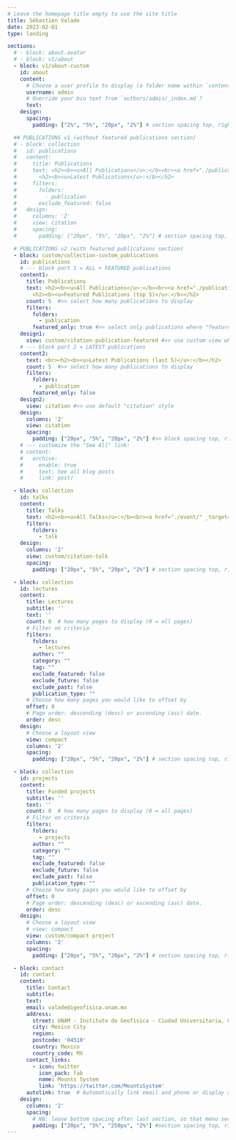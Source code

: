 ```yaml
---
# Leave the homepage title empty to use the site title
title: Sébastien Valade
date: 2023-02-01
type: landing

sections:
  # - block: about.avatar
  # - block: v1/about
  - block: v1/about-custom
    id: about
    content:
      # Choose a user profile to display (a folder name within `content/authors/`)
      username: admin
      # Override your bio text from `authors/admin/_index.md`?
      text:  
    design:
      spacing:
        padding: ["2%", "5%", "20px", "2%"] # section spacing top, right, bottom, left

  ## PUBLICATIONS v1 (without featured publications section)  
  # - block: collection
  #   id: publications
  #   content:
  #     title: Publications
  #     text: <h2><b><u>All Publications</u>:</b><br><a href="./publication/" _target="_blank">View / filter all 34 academic publications</a></h2><br>
  #       <h2><b><u>Latest Publications</u>:</b></h2>
  #     filters:
  #       folders:
  #         - publication
  #       exclude_featured: false
  #   design:
  #     columns: '2'
  #     view: citation
  #     spacing:
  #       padding: ["20px", "5%", "20px", "2%"] # section spacing top, right, bottom, left

  # PUBLICATIONS v2 (with featured publications section)  
  - block: custom/collection-custom_publications
    id: publications
    # --- block part 1 = ALL + FEATURED publications
    content1:
      title: Publications
      text: <h2><b><u>All Publications</u>:</b><br><a href="./publication/" _target="_blank">View / filter all 34 academic publications</a></h2><br>
        <h2><b><u>Featured Publications (top 5)</u>:</b></h2>
      count: 5  #>> select how many publications to display
      filters:
        folders:
          - publication
        featured_only: true #>> select only publications where "featured: true"
    design1:
      view: custom/citation-publication-featured #>> use custom view where icon is changed to star
    # --- block part 2 = LATEST publications
    content2:
      text: <br><h2><b><u>Latest Publications (last 5)</u>:</b></h2>
      count: 5  #>> select how many publications to display
      filters:
        folders:
          - publication
        featured_only: false
    design2:
      view: citation #>> use default "citation" style
    design:
      columns: '2'
      view: citation
      spacing:
        padding: ["20px", "5%", "20px", "2%"] #>> block spacing top, right, bottom, left
    # --- customize the "See All" link: 
    # content:
    #   archive:
    #     enable: true
    #     text: See all blog posts
    #     link: post/

  - block: collection
    id: talks
    content:
      title: Talks
      text: <h2><b><u>All Talks</u>:</b><br><a href="./event/" _target="_blank">View all talks/posters</a></h2><h2><b><u>Latest Talks</u>:</b></h2>
      filters:
        folders:
          - talk
    design:
      columns: '2'
      view: custom/citation-talk
      spacing:
        padding: ["20px", "5%", "20px", "2%"] # section spacing top, right, bottom, left

  - block: collection
    id: lectures
    content:
      title: Lectures
      subtitle: ''
      text: ''
      count: 0  # how many pages to display (0 = all pages)
      # Filter on criteria
      filters:
        folders:
          - lectures
        author: ""
        category: ""
        tag: ""
        exclude_featured: false
        exclude_future: false
        exclude_past: false
        publication_type: ""
      # Choose how many pages you would like to offset by
      offset: 0
      # Page order: descending (desc) or ascending (asc) date.
      order: desc
    design:
      # Choose a layout view
      view: compact
      columns: '2'
      spacing:
        padding: ["20px", "5%", "20px", "2%"] # section spacing top, right, bottom, left

  - block: collection
    id: projects
    content:
      title: Funded projects
      subtitle: ''
      text: ''
      count: 0  # how many pages to display (0 = all pages)
      # Filter on criteria
      filters:
        folders:
          - projects
        author: ""
        category: ""
        tag: ""
        exclude_featured: false
        exclude_future: false
        exclude_past: false
        publication_type: ""
      # Choose how many pages you would like to offset by
      offset: 0
      # Page order: descending (desc) or ascending (asc) date.
      order: desc
    design:
      # Choose a layout view
      # view: compact
      view: custom/compact-project
      columns: '2'
      spacing:
        padding: ["20px", "5%", "20px", "2%"] # section spacing top, right, bottom, left

  - block: contact
    id: contact
    content:
      title: Contact
      subtitle:
      text: 
      email: valade@igeofisica.unam.mx
      address:
        street: UNAM - Instituto de Geofísica - Ciudad Universitaria, Circuito de la Investigación Científica s/n
        city: Mexico City
        region: 
        postcode: '04510'
        country: Mexico
        country_code: MX
      contact_links:
        - icon: twitter
          icon_pack: fab
          name: Mounts System
          link: 'https://twitter.com/MountsSystem'
      autolink: true  # Automatically link email and phone or display as text?
    design:
      columns: '2'
      spacing:
        # NB: leave bottom spacing after last section, so that menu section higlight works
        padding: ["20px", "5%", "250px", "2%"] #section spacing top, right, bottom, left
---
```

